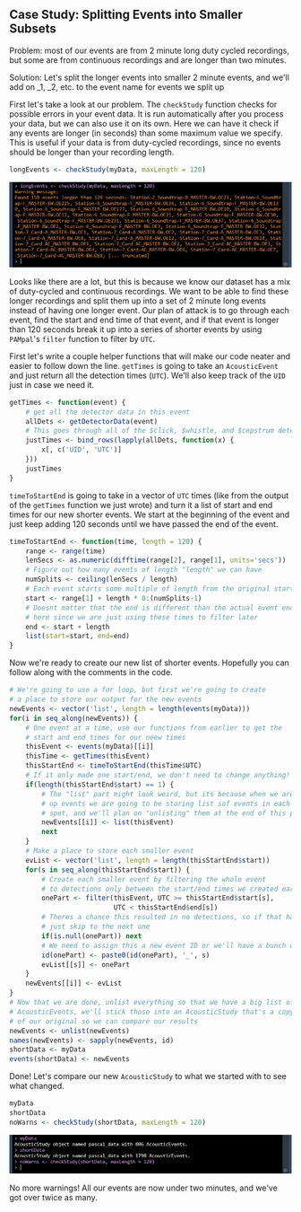 ## Case Study: Splitting Events into Smaller Subsets

Problem: most of our events are from 2 minute long duty cycled
recordings, but some are from continuous recordings and are longer
than two minutes.

Solution: Let's split the longer events into smaller 2 minute events,
and we'll add on _1, _2, etc. to the event name for events we split up

First let's take a look at our problem. The `checkStudy` function checks for possible
errors in your event data. It is run automatically after you process your data, but we
can also use it on its own. Here we can have it check if any events are longer (in seconds)
than some maximum value we specify. This is useful if your data is from duty-cycled recordings,
since no events should be longer than your recording length.

```r
longEvents <- checkStudy(myData, maxLength = 120)
```
<a href="images/LongEvents.png" data-lightbox="long-events" data-title="Lots of events longer than two minutes">![](images/LongEvents.png)</a>

Looks like there are a lot, but this is because we know our dataset has a mix of duty-cycled and
continuous recordings. We want to be able to find these longer recordings and split them up
into a set of 2 minute long events instead of having one longer event. Our plan of attack is to
go through each event, find the start and end time of that event, and if that event is longer than
120 seconds break it up into a series of shorter events by using `PAMpal`'s `filter` function
to filter by `UTC`.

First let's write a couple helper functions that will make our code neater and easier to follow 
down the line. `getTimes` is going to take an `AcousticEvent` and just return all the detection
times (`UTC`). We'll also keep track of the `UID` just in case we need it.

```r
getTimes <- function(event) {
    # get all the detector data in this event
    allDets <- getDetectorData(event)
    # This goes through all of the $click, $whistle, and $cepstrum detectors if present
    justTimes <- bind_rows(lapply(allDets, function(x) {
        x[, c('UID', 'UTC')]
    }))
    justTimes
}
```

`timeToStartEnd` is going to take in a vector of `UTC` times (like from the output of
the `getTimes` function we just wrote) and turn it a list of start and end times for
our new shorter events. We start at the beginning of the event and just keep adding
120 seconds until we have passed the end of the event.

```r
timeToStartEnd <- function(time, length = 120) {
    range <- range(time)
    lenSecs <- as.numeric(difftime(range[2], range[1], units='secs'))
    # Figure out how many events of length "length" we can have
    numSplits <- ceiling(lenSecs / length)
    # Each event starts some multiple of length from the original start
    start <- range[1] + length * 0:(numSplits-1)
    # Doesnt matter that the end is different than the actual event end
    # here since we are just using these times to filter later
    end <- start + length
    list(start=start, end=end)
}
```

Now we're ready to create our new list of shorter events. Hopefully you can 
follow along with the comments in the code.

```r
# We're going to use a for loop, but first we're going to create
# a place to store our output for the new events
newEvents <- vector('list', length = length(events(myData)))
for(i in seq_along(newEvents)) {
    # One event at a time, use our functions from earlier to get the
    # start and end times for our neew times
    thisEvent <- events(myData)[[i]]
    thisTime <- getTimes(thisEvent)
    thisStartEnd <- timeToStartEnd(thisTime$UTC)
    # If it only made one start/end, we don't need to change anything!
    if(length(thisStartEnd$start) == 1) {
        # The "list" part might look weird, but its because when we are breaking
        # up events we are going to be storing list sof events in each "newEvents"
        # spot, and we'll plan on "unlisting" them at the end of this process
        newEvents[[i]] <- list(thisEvent)
        next
    } 
    # Make a place to store each smaller event
    evList <- vector('list', length = length(thisStartEnd$start))
    for(s in seq_along(thisStartEnd$start)) {
        # Create each smaller event by filtering the whole event
        # to detections only between the start/end times we created earlier
        onePart <- filter(thisEvent, UTC >= thisStartEnd$start[s],
                          UTC < thisStartEnd$end[s])
        # Theres a chance this resulted in no detections, so if that happens
        # just skip to the next one
        if(is.null(onePart)) next
        # We need to assign this a new event ID or we'll have a bunch of repeats
        id(onePart) <- paste0(id(onePart), '_', s)
        evList[[s]] <- onePart
    }
    newEvents[[i]] <- evList
}
# Now that we are done, unlist everything so that we have a big list of
# AcousticEvents, we'll stick those into an AcousticStudy that's a copy
# of our original so we can compare our results
newEvents <- unlist(newEvents)
names(newEvents) <- sapply(newEvents, id)
shortData <- myData
events(shortData) <- newEvents
```

Done! Let's compare our new `AcousticStudy` to what we started with to see what changed.

```r
myData
shortData
noWarns <- checkStudy(shortData, maxLength = 120)
```

<a href="images/NoLongEvents.png" data-lightbox="no-long-events" data-title="No more warnings!">![](images/NoLongEvents.png)</a>

No more warnings! All our events are now under two minutes, and we've got over
twice as many.
